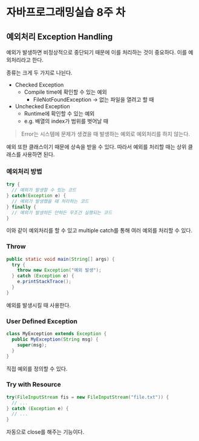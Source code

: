 # 자바프로그래밍실습 8주 차

## 예외처리 Exception Handling

예외가 발생하면 비정상적으로 중단되기 때문에 이를 처리하는 것이 중요하다. 이를 예외처리라고 한다.

종류는 크게 두 가지로 나뉜다.

- Checked Exception
  - Compile time에 확인할 수 있는 예외
    - FileNotFoundException -> 없는 파일을 열려고 할 때
- Unchecked Exception
  - Runtime에 확인할 수 있는 예외
  - e.g. 배열의 index가 범위를 벗어날 때

> Error는 시스템에 문제가 생겼을 때 발생하는 예외로 예외처리를 하지 않는다.

예외 또한 클래스이기 때문에 상속을 받을 수 있다. 따라서 예외를 처리할 때는 상위 클래스를 사용하면 된다.

### 예외처리 방법

``` java
try {
  // 예외가 발생할 수 있는 코드
} catch(Exception e) {
  // 예외가 발생했을 때 처리하는 코드
} finally {
  // 예외가 발생하든 안하든 무조건 실행되는 코드
}
```

이와 같이 예외처리를 할 수 있고 multiple catch를 통해 여러 예외를 처리할 수 있다.

### Throw

``` java
public static void main(String[] args) {
  try {
    throw new Exception("예외 발생");
  } catch (Exception e) {
    e.printStackTrace();
  }
}
```

예외를 발생시킬 때 사용한다.

### User Defined Exception

``` java
class MyException extends Exception {
  public MyException(String msg) {
    super(msg);
  }
}
```

직접 예외를 정의할 수 있다.

### Try with Resource

``` java
try(FileInputStream fis = new FileInputStream("file.txt")) {
  // ...
} catch (Exception e) {
  // ...
}
```

자동으로 close를 해주는 기능이다.
